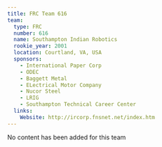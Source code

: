 ```yaml
---
title: FRC Team 616
team:
  type: FRC
  number: 616
  name: Southampton Indian Robotics
  rookie_year: 2001
  location: Courtland, VA, USA
  sponsors:
    - International Paper Corp
    - ODEC
    - Baggett Metal
    - ELectrical Motor Company
    - Nucor Steel
    - LRIG
    - Southampton Technical Career Center
  links:
    Website: http://ircorp.fnsnet.net/index.htm
---
```

No content has been added for this team